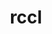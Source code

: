 ---
title: "rccl"
layout: cache
categories: [package, develop]
meta: {"compilers": ["gcc@=13.2.0"], "num_specs": 12, "num_specs_by_stack": {"ml-linux-x86_64-rocm": 12, "root": 12}, "oss": ["ubuntu24.04"], "platforms": ["linux"], "stacks": ["ml-linux-x86_64-rocm", "root"], "targets": ["x86_64_v3"], "versions": ["6.1.2"]}
spec_details: [{"compiler": "gcc@=13.2.0", "hash": "2u4xw3akxgiczyfqmjqtpza6ov3svpoo", "os": "ubuntu24.04", "platform": "linux", "size": "-", "stacks": ["ml-linux-x86_64-rocm", "root"], "target": "x86_64_v3", "variants": ["amdgpu_target=gfx90a", "~asan", "build_system=cmake", "build_type=Release", "generator=make", "~ipo", "patches=68a55d8"], "versions": ["6.1.2"]}, {"compiler": "gcc@=13.2.0", "hash": "5huknk432fwodz3dltlnwajivuvvbvzt", "os": "ubuntu24.04", "platform": "linux", "size": "-", "stacks": ["ml-linux-x86_64-rocm", "root"], "target": "x86_64_v3", "variants": ["amdgpu_target=gfx90a", "~asan", "build_system=cmake", "build_type=Release", "generator=make", "~ipo", "patches=68a55d8"], "versions": ["6.1.2"]}, {"compiler": "gcc@=13.2.0", "hash": "5imskcpkzh5ubvdp53enpy7umhmzx7bl", "os": "ubuntu24.04", "platform": "linux", "size": "-", "stacks": ["ml-linux-x86_64-rocm", "root"], "target": "x86_64_v3", "variants": ["amdgpu_target=gfx90a", "~asan", "build_system=cmake", "build_type=Release", "generator=make", "~ipo", "patches=68a55d8"], "versions": ["6.1.2"]}, {"compiler": "gcc@=13.2.0", "hash": "ddsdtsktskwjw7f2w4lxbixnmpp4xupg", "os": "ubuntu24.04", "platform": "linux", "size": "-", "stacks": ["ml-linux-x86_64-rocm", "root"], "target": "x86_64_v3", "variants": ["amdgpu_target=gfx90a", "~asan", "build_system=cmake", "build_type=Release", "generator=make", "~ipo", "patches=68a55d8"], "versions": ["6.1.2"]}, {"compiler": "gcc@=13.2.0", "hash": "fpe3l4mmc6vx4dr3pic2623cpgtqgkv2", "os": "ubuntu24.04", "platform": "linux", "size": "-", "stacks": ["ml-linux-x86_64-rocm", "root"], "target": "x86_64_v3", "variants": ["amdgpu_target=gfx90a", "~asan", "build_system=cmake", "build_type=Release", "generator=make", "~ipo", "patches=68a55d8"], "versions": ["6.1.2"]}, {"compiler": "gcc@=13.2.0", "hash": "gqlgliymkckc6svv6z33zx6cb6gwzls2", "os": "ubuntu24.04", "platform": "linux", "size": "-", "stacks": ["ml-linux-x86_64-rocm", "root"], "target": "x86_64_v3", "variants": ["amdgpu_target=gfx90a", "~asan", "build_system=cmake", "build_type=Release", "generator=make", "~ipo", "patches=68a55d8"], "versions": ["6.1.2"]}, {"compiler": "gcc@=13.2.0", "hash": "kltyglfsj525eewhcgn3r45o5pj6kbb4", "os": "ubuntu24.04", "platform": "linux", "size": "-", "stacks": ["ml-linux-x86_64-rocm", "root"], "target": "x86_64_v3", "variants": ["amdgpu_target=gfx90a", "~asan", "build_system=cmake", "build_type=Release", "generator=make", "~ipo", "patches=68a55d8"], "versions": ["6.1.2"]}, {"compiler": "gcc@=13.2.0", "hash": "ljavcpnc5g3mncifafrcxbtxexekj5sd", "os": "ubuntu24.04", "platform": "linux", "size": "-", "stacks": ["ml-linux-x86_64-rocm", "root"], "target": "x86_64_v3", "variants": ["amdgpu_target=gfx90a", "~asan", "build_system=cmake", "build_type=Release", "generator=make", "~ipo", "patches=68a55d8"], "versions": ["6.1.2"]}, {"compiler": "gcc@=13.2.0", "hash": "uwduxm24bszk5or7vc7d32yo6cimj3vi", "os": "ubuntu24.04", "platform": "linux", "size": "-", "stacks": ["ml-linux-x86_64-rocm", "root"], "target": "x86_64_v3", "variants": ["amdgpu_target=gfx90a", "~asan", "build_system=cmake", "build_type=Release", "generator=make", "~ipo", "patches=68a55d8"], "versions": ["6.1.2"]}, {"compiler": "gcc@=13.2.0", "hash": "v7i5avaqjl6ohnlbi75n676d7lecrlg7", "os": "ubuntu24.04", "platform": "linux", "size": "-", "stacks": ["ml-linux-x86_64-rocm", "root"], "target": "x86_64_v3", "variants": ["amdgpu_target=gfx90a", "~asan", "build_system=cmake", "build_type=Release", "generator=make", "~ipo", "patches=68a55d8"], "versions": ["6.1.2"]}, {"compiler": "gcc@=13.2.0", "hash": "xeo7jt5gdssisn4urhyr53ud5p3roeh6", "os": "ubuntu24.04", "platform": "linux", "size": "-", "stacks": ["ml-linux-x86_64-rocm", "root"], "target": "x86_64_v3", "variants": ["amdgpu_target=gfx90a", "~asan", "build_system=cmake", "build_type=Release", "generator=make", "~ipo", "patches=68a55d8"], "versions": ["6.1.2"]}, {"compiler": "gcc@=13.2.0", "hash": "zt7xis5ttq3vw4mpsusxsj4yfgbhlb6r", "os": "ubuntu24.04", "platform": "linux", "size": "-", "stacks": ["ml-linux-x86_64-rocm", "root"], "target": "x86_64_v3", "variants": ["amdgpu_target=gfx90a", "~asan", "build_system=cmake", "build_type=Release", "generator=make", "~ipo", "patches=68a55d8"], "versions": ["6.1.2"]}]
---